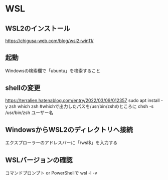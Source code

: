 # WSL

## WSL2のインストール
https://chigusa-web.com/blog/wsl2-win11/

## 起動
Windowsの検索欄で「ubuntu」を検索すること

## shellの変更
https://terralien.hatenablog.com/entry/2022/03/09/012357
sudo apt install -y zsh
which zsh
#whichで出力したパスを/usr/bin/zshのところに
chsh -s /usr/bin/zsh ユーザー名

## WindowsからWSL2のディレクトリへ接続
エクスプローラーのアドレスバーに「\\wsl$」を入力する

## WSLバージョンの確認
コマンドプロンプト or PowerShellで
wsl -l -v
